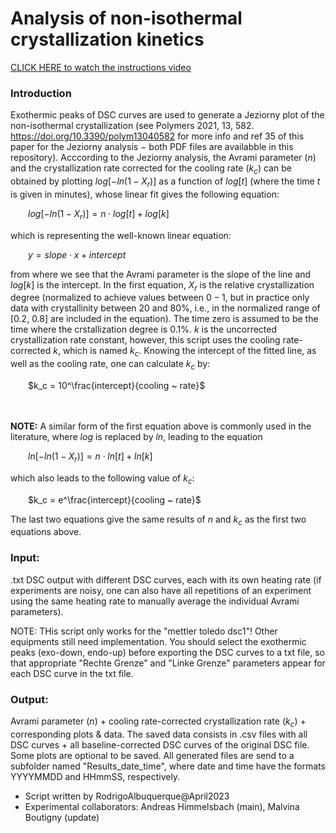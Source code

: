 # Analysis of non-isothermal crystallization kinetics

[CLICK HERE to watch the instructions video](https://mms.uni-bayreuth.de/Panopto/Pages/Viewer.aspx?id=9bacd620-8df0-42b2-abee-b24100f79d6a)

### Introduction

Exothermic peaks of DSC curves are used to generate a Jeziorny plot of the non-isothermal crystallization (see Polymers 2021, 13, 582. https://doi.org/10.3390/polym13040582 for more info and ref 35 of this paper for the Jeziorny analysis $-$ both PDF files are availabble in this repository). Acccording to the Jeziorny analysis, the Avrami parameter ($n$) and the crystallization rate corrected for the cooling rate ($k_c$) can be obtained by plotting $log[-ln(1-X_r)]$ as a function of $log[t]$ (where the time $t$ is given in minutes), whose linear fit gives the following equation:

&emsp;&emsp;$log[-ln(1-X_r)] = n\cdot log[t] + log[k]$

which is representing the well-known linear equation:

&emsp;&emsp;$y = slope\cdot x + intercept$

from where we see that the Avrami parameter is the slope of the line and $log[k]$ is the intercept.
In the first equation, $X_r$ is the relative crystallization degree (normalized to achieve values between $0-1$, but in practice only data with crystallinity between 20 and 80%, i.e., in the  normalized range of [0.2, 0.8] are included in the equation). The time zero is assumed to be the time where the crstallization degree is 0.1%. $k$ is the uncorrected crystallization rate constant, however, this script uses the cooling rate-corrected $k$, which is named $k_c$. Knowing the intercept of the fitted line, as well as the cooling rate, one can calculate $k_c$ by:

&emsp;&emsp;$k_c = 10^\frac{intercept}{cooling ~ rate}$

<br/><br/>
**NOTE:** A similar form of the first equation above is commonly used in the literature, where $log$ is replaced by $ln$, leading to the equation

&emsp;&emsp;$ln[-ln(1-X_r)] = n\cdot ln[t] + ln[k]$

which also leads to the following value of $k_c$:

&emsp;&emsp;$k_c = e^\frac{intercept}{cooling ~ rate}$

The last two equations give the same results of $n$ and $k_c$ as the first two equations above.


### Input: 

.txt DSC output with different DSC curves, each with its own heating rate (if experiments are noisy, one can also have all repetitions of an experiment using the same heating rate to manually average the individual Avrami parameters). 

NOTE: THis script only works for the "mettler toledo dsc1"! Other equipments still need implementation. You should select the exothermic peaks (exo-down, endo-up) before exporting the DSC curves to a txt file, so that appropriate "Rechte Grenze" and "Linke Grenze" parameters appear for each DSC curve in the txt file.


### Output: 

Avrami parameter ($n$) + cooling rate-corrected crystallization rate ($k_c$) + corresponding plots & data.
The saved data consists in .csv files with all DSC curves + all baseline-corrected DSC curves of the original DSC file. Some plots are optional to be saved. All generated files are send to a subfolder named "Results_date_time", where date and time have the formats YYYYMMDD and HHmmSS, respectively.

- Script written by RodrigoAlbuquerque@April2023
- Experimental collaborators: Andreas Himmelsbach (main), Malvina Boutigny (update)
